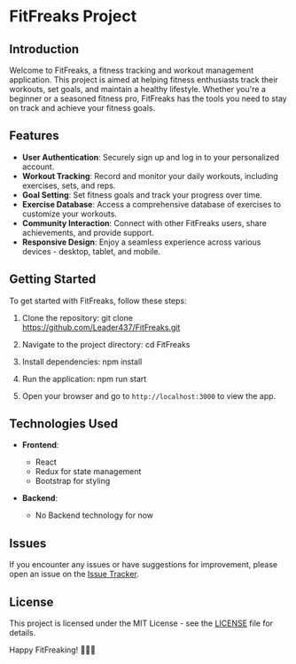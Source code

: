 # FitFreaks Project

## Introduction

Welcome to FitFreaks, a fitness tracking and workout management application. This project is aimed at helping fitness enthusiasts track their workouts, set goals, and maintain a healthy lifestyle. Whether you're a beginner or a seasoned fitness pro, FitFreaks has the tools you need to stay on track and achieve your fitness goals.

## Features

- **User Authentication**: Securely sign up and log in to your personalized account.
- **Workout Tracking**: Record and monitor your daily workouts, including exercises, sets, and reps.
- **Goal Setting**: Set fitness goals and track your progress over time.
- **Exercise Database**: Access a comprehensive database of exercises to customize your workouts.
- **Community Interaction**: Connect with other FitFreaks users, share achievements, and provide support.
- **Responsive Design**: Enjoy a seamless experience across various devices - desktop, tablet, and mobile.

## Getting Started

To get started with FitFreaks, follow these steps:

1. Clone the repository:
   git clone https://github.com/Leader437/FitFreaks.git

2. Navigate to the project directory:
   cd FitFreaks

3. Install dependencies:
   npm install

4. Run the application:
   npm run start

5. Open your browser and go to `http://localhost:3000` to view the app.

## Technologies Used

- **Frontend**:
  - React
  - Redux for state management
  - Bootstrap for styling

- **Backend**:
  - No Backend technology for now

## Issues

If you encounter any issues or have suggestions for improvement, please open an issue on the [Issue Tracker](https://github.com/Leader437/FitFreaks/issues).

## License

This project is licensed under the MIT License - see the [LICENSE](LICENSE) file for details.

Happy FitFreaking! 💪🏋️‍♀️
